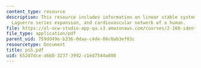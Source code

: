 ```yaml
---
content_type: resource
description: This resource includes information on linear stable system, continuous-time,
  Laguerre series expansion, and cardiovascular network of a human.
file: https://ol-ocw-studio-app-qa.s3.amazonaws.com/courses/2-160-identification-estimation-and-learning-spring-2006/652d7dcea6b832373992c1ed7544a808_ps5.pdf
file_type: application/pdf
parent_uid: 759dd49e-b336-0daa-c4de-86c8ab3ef83c
resourcetype: Document
title: ps5.pdf
uid: 652d7dce-a6b8-3237-3992-c1ed7544a808
---
```

